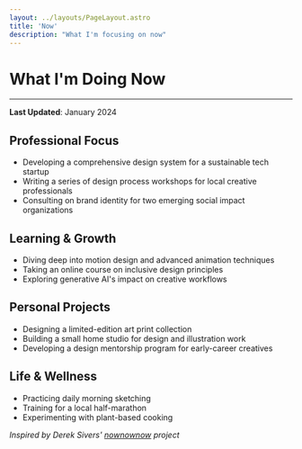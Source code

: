 ```yaml
---
layout: ../layouts/PageLayout.astro
title: 'Now'
description: "What I'm focusing on now"
---
```


# What I'm Doing Now

---

**Last Updated**: January 2024

## Professional Focus

- Developing a comprehensive design system for a sustainable tech startup
- Writing a series of design process workshops for local creative professionals
- Consulting on brand identity for two emerging social impact organizations

## Learning & Growth

- Diving deep into motion design and advanced animation techniques
- Taking an online course on inclusive design principles
- Exploring generative AI's impact on creative workflows

## Personal Projects

- Designing a limited-edition art print collection
- Building a small home studio for design and illustration work
- Developing a design mentorship program for early-career creatives

## Life & Wellness

- Practicing daily morning sketching
- Training for a local half-marathon
- Experimenting with plant-based cooking

_Inspired by Derek Sivers' [nownownow](https://nownownow.com) project_
